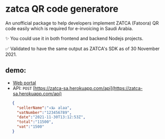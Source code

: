 # zatca QR code generatore

An unofficial package to help developers implement ZATCA (Fatoora) QR code easily which is required for e-invoicing in Saudi Arabia.

✨ You could use it in both frontend and backend Nodejs projects.

✅ Validated to have the same output as ZATCA's SDK as of 30 November 2021.

## demo:
* [Web portal](https://zatca.alaobeidat.com) 
* API: `POST` [https://zatca-sa.herokuapp.com/api](https://zatca-sa.herokuapp.com/api)
```json
   {
     "sellerName":"علاء alaa",
     "vatNumber":"123456789",
     "date":"2021-11-30T13:12:53Z",
     "total":"11500",
     "vat":"1500"
   }
```
